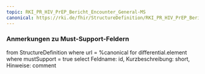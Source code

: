 ```yaml
---
topic: RKI_PR_HIV_PrEP_Bericht_Encounter_General-MS
canonical: https://rki.de/fhir/StructureDefinition/RKI_PR_HIV_PrEP_Bericht_Encounter_General
---
```


### Anmerkungen zu Must-Support-Feldern

<fql>
from
	StructureDefinition
where 
    url = %canonical
for differential.element
where mustSupport = true
select
	Feldname: id, Kurzbeschreibung: short, Hinweise: comment
</fql>

